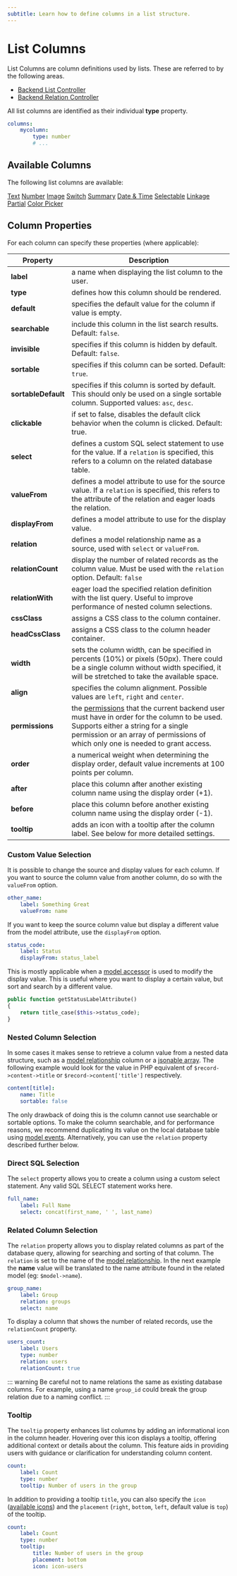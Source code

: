 ```yaml
---
subtitle: Learn how to define columns in a list structure.
---
```

# List Columns

List Columns are column definitions used by lists. These are referred to by the following areas.

- [Backend List Controller](../extend/lists/list-controller.md)
- [Backend Relation Controller](../extend/forms/relation-controller.md)

All list columns are identified as their individual **type** property.

```yaml
columns:
    mycolumn:
        type: number
        # ...
```

## Available Columns

The following list columns are available:

<div class="content-list-p" markdown="1">

[Text](./lists/column-text.md)
[Number](./lists/column-number.md)
[Image](./lists/column-image.md)
[Switch](./lists/column-switch.md)
[Summary](./lists/column-summary.md)
[Date & Time](./lists/column-datetime.md)
[Selectable](./lists/column-selectable.md)
[Linkage](./lists/column-linkage.md)
[Partial](./lists/column-partial.md)
[Color Picker](./lists/column-colorpicker.md)

</div>

## Column Properties

For each column can specify these properties (where applicable):

Property | Description
------------- | -------------
**label** | a name when displaying the list column to the user.
**type** | defines how this column should be rendered.
**default** | specifies the default value for the column if value is empty.
**searchable** | include this column in the list search results. Default: `false`.
**invisible** | specifies if this column is hidden by default. Default: `false`.
**sortable** | specifies if this column can be sorted. Default: `true`.
**sortableDefault** | specifies if this column is sorted by default. This should only be used on a single sortable column. Supported values: `asc`, `desc`.
**clickable** | if set to false, disables the default click behavior when the column is clicked. Default: true.
**select** | defines a custom SQL select statement to use for the value. If a `relation` is specified, this refers to a column on the related database table.
**valueFrom** | defines a model attribute to use for the source value. If a `relation` is specified, this refers to the attribute of the relation and eager loads the relation.
**displayFrom** | defines a model attribute to use for the display value.
**relation** | defines a model relationship name as a source, used with `select` or `valueFrom`.
**relationCount** | display the number of related records as the column value. Must be used with the `relation` option. Default: `false`
**relationWith** | eager load the specified relation definition with the list query. Useful to improve performance of nested column selections.
**cssClass** | assigns a CSS class to the column container.
**headCssClass** | assigns a CSS class to the column header container.
**width** | sets the column width, can be specified in percents (10%) or pixels (50px). There could be a single column without width specified, it will be stretched to take the available space.
**align** | specifies the column alignment. Possible values are `left`, `right` and `center`.
**permissions** | the [permissions](../extend/backend/permissions.md) that the current backend user must have in order for the column to be used. Supports either a string for a single permission or an array of permissions of which only one is needed to grant access.
**order** | a numerical weight when determining the display order, default value increments at 100 points per column.
**after** | place this column after another existing column name using the display order (+1).
**before** | place this column before another existing column name using the display order (-1).
**tooltip** | adds an icon with a tooltip after the column label. See below for more detailed settings.

### Custom Value Selection

It is possible to change the source and display values for each column. If you want to source the column value from another column, do so with the `valueFrom` option.

```yaml
other_name:
    label: Something Great
    valueFrom: name
```

If you want to keep the source column value but display a different value from the model attribute, use the `displayFrom` option.

```yaml
status_code:
    label: Status
    displayFrom: status_label
```

This is mostly applicable when a [model accessor](../extend/database/mutators.md) is used to modify the display value. This is useful where you want to display a certain value, but sort and search by a different value.

```php
public function getStatusLabelAttribute()
{
    return title_case($this->status_code);
}
```

### Nested Column Selection

In some cases it makes sense to retrieve a column value from a nested data structure, such as a [model relationship](../extend/database/relations.md) column or a [jsonable array](../extend/system/models.md). The following example would look for the value in PHP equivalent of `$record->content->title` or `$record->content['title']` respectively.

```yaml
content[title]:
    name: Title
    sortable: false
```

The only drawback of doing this is the column cannot use searchable or sortable options. To make the column searchable, and for performance reasons, we recommend duplicating its value on the local database table using [model events](../extend/database/model.md). Alternatively, you can use the `relation` property described further below.

### Direct SQL Selection

The `select` property allows you to create a column using a custom select statement. Any valid SQL SELECT statement works here.

```yaml
full_name:
    label: Full Name
    select: concat(first_name, ' ', last_name)
```

### Related Column Selection

The `relation` property allows you to display related columns as part of the database query, allowing for searching and sorting of that column. The `relation` is set to the name of the [model relationship](../database/relations.md). In the next example the **name** value will be translated to the name attribute found in the related model (eg: `$model->name`).

```yaml
group_name:
    label: Group
    relation: groups
    select: name
```

To display a column that shows the number of related records, use the `relationCount` property.

```yaml
users_count:
    label: Users
    type: number
    relation: users
    relationCount: true
```

::: warning
Be careful not to name relations the same as existing database columns. For example, using a name `group_id` could break the group relation due to a naming conflict.
:::

### Tooltip

The `tooltip` property enhances list columns by adding an informational icon in the column header. Hovering over this icon displays a tooltip, offering additional context or details about the column. This feature aids in providing users with guidance or clarification for understanding column content.

```yaml
count:
    label: Count
    type: number
    tooltip: Number of users in the group
```

In addition to providing a tooltip `title`, you can also specify the `icon` ([available icons](../element/available-icons.md)) and the `placement` (`right`, `bottom`, `left`, default value is `top`) of the tooltip.

```yaml
count:
    label: Count
    type: number
    tooltip:
        title: Number of users in the group
        placement: bottom
        icon: icon-users
```
